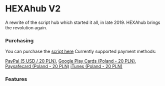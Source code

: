# HEXAhub V2

A rewrite of the script hub which started it all, in late 2019.
HEXAhub brings the revolution again.

### Purchasing
You can purchase the [script here](https://shoppy.gg/product/tMbUeQN)
Currently supported payment methods: 

[PayPal (5 USD / 20 PLN)](https://www.paypal.com), 
[Google Play Cards (Poland - 20 PLN)](https://www.g2a.com/search?query=google%20play%20card%20pln), 
[Paysafecard (Poland - 20 PLN)](https://dundle.com/pl/paysafecard/)
[iTunes (Poland - 20 PLN)](https://www.g2a.com/search?query=itunes%20pln)

### Features
